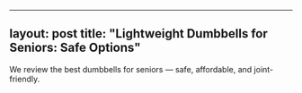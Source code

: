 
---
layout: post
title: "Lightweight Dumbbells for Seniors: Safe Options"
---

We review the best dumbbells for seniors — safe, affordable, and joint-friendly.
